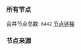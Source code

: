### 所有节点
合并节点总数: `6442`
[节点链接](https://github.com/rzhy1/33/raw/master/sub/sub_merge_base64.txt)

### 节点来源
